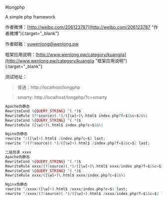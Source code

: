 #longphp

A simple php framework

作者微博：[http://weibo.com/206123787](http://weibo.com/206123787 "作者微博"){:target="_blank"}

作者邮箱：<yuwenlong@wenlong.pw>

框架应用说明：[http://www.wenlong.pw/category/kuangjia](http://www.wenlong.pw/category/kuangjia "框架应用说明"){:target="_blank"}

测试地址：
>普通：http://localhost/longphp

>smarty: http://localhost/longphp/?c=smarty

```php
Apache伪静态
RewriteCond %{QUERY_STRING} ^(.*)$
RewriteRule (?!source)(.*)/([\w]+)\.html$ index.php?f=$1&c=$2&%1
RewriteCond %{QUERY_STRING} ^(.*)$
RewriteRule ([\w]+)\.html$ index.php?c=$1&%1

Nginx伪静态
rewrite ^/([\w]+).html$ /index.php?c=$1 last;
rewrite ^/(?!source)(.*)/([\w]+).html$ /index.php?f=$1&c=$2 last;

二级目录 xxxx
Apache伪静态
RewriteCond %{QUERY_STRING} ^(.*)$
RewriteRule xxxx/(?!source)(.*)/([\w]+)\.html$ xxxx/index.php?f=$1&c=$2&%1
RewriteCond %{QUERY_STRING} ^(.*)$
RewriteRule xxxx/([\w]+)\.html$ xxxx/index.php?c=$1&%1

Nginx伪静态
rewrite ^/xxxx/([\w]+).html$ /xxxx/index.php?c=$1 last;
rewrite ^/xxxx/(?!source)(.*)/([\w]+).html$ /xxxx/index.php?f=$1&c=$2 last;
```
